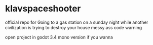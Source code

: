 # klavspaceshooter
official repo for Going to a gas station on a sunday night while another civilization is trying to destroy your house
messy ass code warning

open project in godot 3.4 mono version if you wanna
